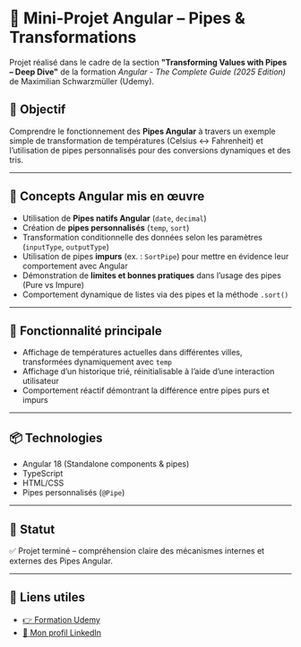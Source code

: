 # 🔄 Mini-Projet Angular – Pipes & Transformations

Projet réalisé dans le cadre de la section **"Transforming Values with Pipes – Deep Dive"** de la formation *Angular - The Complete Guide (2025 Edition)* de Maximilian Schwarzmüller (Udemy).

## 🎯 Objectif

Comprendre le fonctionnement des **Pipes Angular** à travers un exemple simple de transformation de températures (Celsius ↔ Fahrenheit) et l’utilisation de pipes personnalisés pour des conversions dynamiques et des tris.

---

## 🧠 Concepts Angular mis en œuvre

- Utilisation de **Pipes natifs Angular** (`date`, `decimal`)
- Création de **pipes personnalisés** (`temp`, `sort`)
- Transformation conditionnelle des données selon les paramètres (`inputType`, `outputType`)
- Utilisation de pipes **impurs** (ex. : `SortPipe`) pour mettre en évidence leur comportement avec Angular
- Démonstration de **limites et bonnes pratiques** dans l’usage des pipes (Pure vs Impure)
- Comportement dynamique de listes via des pipes et la méthode `.sort()`

---

## 🧪 Fonctionnalité principale

- Affichage de températures actuelles dans différentes villes, transformées dynamiquement avec `temp`
- Affichage d’un historique trié, réinitialisable à l’aide d’une interaction utilisateur
- Comportement réactif démontrant la différence entre pipes purs et impurs

---

## 📦 Technologies

- Angular 18 (Standalone components & pipes)
- TypeScript
- HTML/CSS
- Pipes personnalisés (`@Pipe`)

---

## 🚧 Statut

✅ Projet terminé – compréhension claire des mécanismes internes et externes des Pipes Angular.

---

## 🔗 Liens utiles

- [👉 Formation Udemy](https://www.udemy.com/course/the-complete-guide-to-angular-2/)
- [👤 Mon profil LinkedIn](https://www.linkedin.com/in/kevin-maldonado-a17864295)